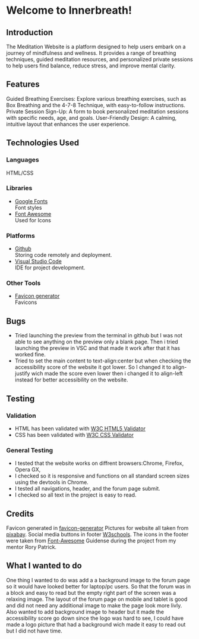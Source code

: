 # Welcome to Innerbreath!

## Introduction
The Meditation Website is a platform designed to help users embark on a journey of mindfulness and wellness. It provides a range of breathing techniques, guided meditation resources, and personalized private sessions to help users find balance, reduce stress, and improve mental clarity.

## Features
Guided Breathing Exercises: Explore various breathing exercises, such as Box Breathing and the 4-7-8 Technique, with easy-to-follow instructions.
Private Session Sign-Up: A form to book personalized meditation sessions with specific needs, age, and goals.
User-Friendly Design: A calming, intuitive layout that enhances the user experience.

## Technologies Used
### Languages
HTML/CSS

### Libraries
<ul>
<li><a href="https://fonts.google.com" target="_blank">Google Fonts</a></li>
Font styles
<li><a href="https://fontawesome.com/" target="_blank">Font Awesome</a></li>
Used for Icons
</ul>


### Platforms
<ul>
<li><a href="https://github.com/" target="_blank">Github</a></li>
Storing code remotely and deployment.
<li><a href="https://code.visualstudio.com/" target="_blank">Visual Studio Code</a></li>
IDE for project development.
</ul>

### Other Tools
<ul>
<li><a href="https://www.favicon-generator.org/" target="_blank">Favicon generator</a></li>
Favicons
</ul>

## Bugs
<ul>
<li>Tried launching the preview from the terminal in github but I was not able to see anything on the preview only a blank page. Then i tried launching the preview in VSC and that made it work after that it has worked fine. 
<li>Tried to set the main content to text-align:center but when checking the accessibility score of the website it got lower. So I changed it to align-justify wich made the score even lower then i changed it to align-left instead for better accessibility on the website.</li>
</ul>

## Testing
### Validation
<ul>
<li>HTML has been validated with <a href="https://validator.w3.org/#validate_by_input" target="_blank">W3C HTML5 Validator</a></li>
<li>CSS has been validated with <a href="https://jigsaw.w3.org/css-validator/validator" target="_blank">W3C CSS Validator</a></li>
</ul>

### General Testing
<ul>
<li>I tested that the website works on diffrent browsers:Chrome, Firefox, Opera GX,</li>
<li>I checked so it is responsive and functions on all standard screen sizes using the devtools in Chrome.</li>
<li>I tested all navigations, header, and the forum page submit.
<li>I checked so all text in the project is easy to read.</li>
</ul>

## Credits
Favicon generated in [favicon-generator](https://www.favicon-generator.org)
Pictures for website all taken from [pixabay](https://pixabay.com/).
Social media buttons in footer [W3schools](https://www.w3schools.com/howto/howto_css_social_media_buttons.asp).
The icons in the footer were taken from [Font-Awesome](https://fontawesome.com/)
Guidense during the project from my mentor Rory Patrick.

## What I wanted to do
One thing I wanted to do was add a a background image to the forum page so it would have looked better for laptop/pc users. So that the forum was in a block and easy to read but the empty right part of the screen was a relaxing image. The layout of the forum page on mobile and tablet is good and did not need any additional image to make the page look more livly. Also wanted to add background image to header but it made the accessibility score go down since the logo was hard to see, I could have made a logo picture that had a background wich made it easy to read out but I did not have time.
